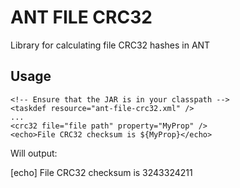 # ANT FILE CRC32

Library for calculating file CRC32 hashes in ANT

## Usage

	<!-- Ensure that the JAR is in your classpath -->
	<taskdef resource="ant-file-crc32.xml" />
	...
	<crc32 file="file path" property="MyProp" />
	<echo>File CRC32 checksum is ${MyProp}</echo>
   
 Will output:
 
   [echo] File CRC32 checksum is 3243324211 